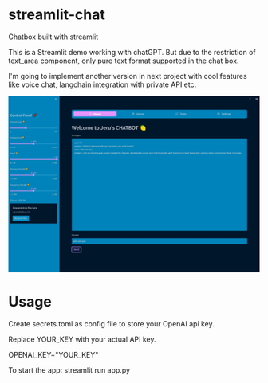 # streamlit-chat

Chatbox built with streamlit

This is a Streamlit demo working with chatGPT. But due to the restriction of text_area component, only pure text format supported in the chat box.

I'm going to implement another version in next project with cool features like voice chat, langchain integration with private API etc.

![image](https://github.com/Jeru2023/streamlit-chat/blob/main/image/screen.jpg?raw=true)

# Usage
Create secrets.toml as config file to store your OpenAI api key.

Replace YOUR_KEY with your actual API key.

OPENAI_KEY="YOUR_KEY"

To start the app: streamlit run app.py
